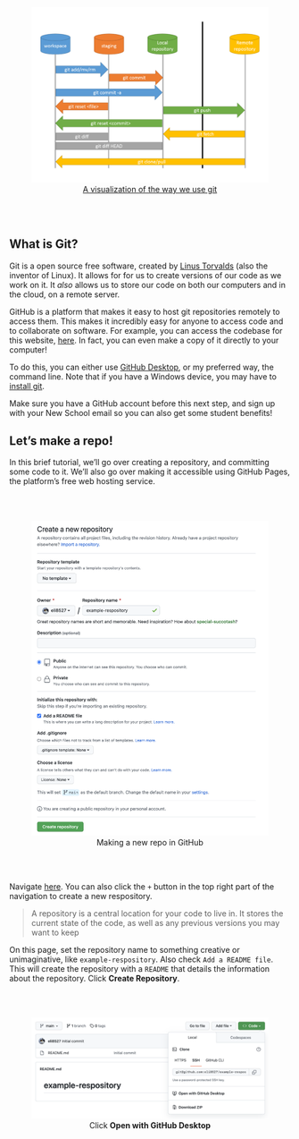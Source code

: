 <br><br>
<figure align="center">
  <img src="git-basic-commands.png">
  <figcaption><a href="https://www.devguide.at/en/git/pull-push-the-remote-repository/">A visualization of the way we use git</a></figcaption>
</figure>
<br><br>

## What is Git?

Git is a open source free software, created by [Linus Torvalds](https://en.wikipedia.org/wiki/Linus_Torvalds) (also the inventor of Linux). It allows for for us to create versions of our code as we work on it. It *also* allows us to store our code on both our computers and in the cloud, on a remote server.

GitHub is a platform that makes it easy to host git repositories remotely to access them. This makes it incredibly easy for anyone to access code and to collaborate on software. For example, you can access the codebase for this website, [here](https://github.com/f22-psam3210/.github). In fact, you can even make a copy of it directly to your computer!

To do this, you can either use [GitHub Desktop](https://desktop.github.com/), or my preferred way, the command line. Note that if you have a Windows device, you may have to [install git](https://git-scm.com/download/win).

Make sure you have a GitHub account before this next step, and sign up with your New School email so you can also get some student benefits!

## Let’s make a repo!

In this brief tutorial, we’ll go over creating a repository, and committing some code to it. We’ll also go over making it accessible using GitHub Pages, the platform’s free web hosting service.

<br><br>
<figure align="center">
  <img src="new-repo.png">
  <figcaption>Making a new repo in GitHub</a></figcaption>
</figure>
<br><br>

Navigate [here](https://github.com/new). You can also click the `+` button in the top right part of the navigation to create a new respository.

> A repository is a central location for your code to live in. It stores the current state of the code, as well as any previous versions you may want to keep

On this page, set the repository name to something creative or unimaginative, like `example-respository`. Also check `Add a README file`. This will create the repository with a `README` that details the information about the repository. Click **Create Repository**.

<br><br>
<figure align="center">
  <img src="clone.png">
  <figcaption>Click <strong>Open with GitHub Desktop</strong></a></figcaption>
</figure>
<br><br>